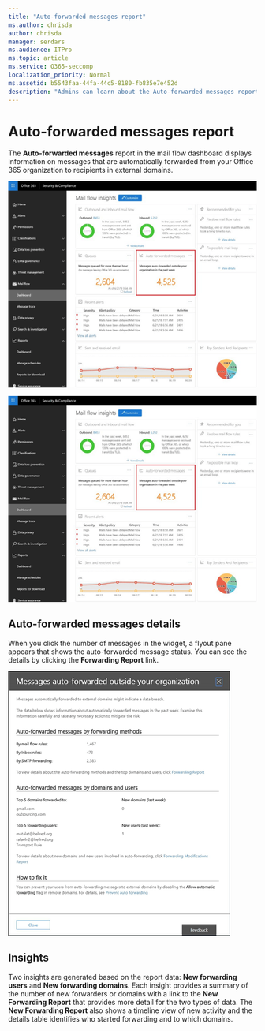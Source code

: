 ```yaml
---
title: "Auto-forwarded messages report"
ms.author: chrisda
author: chrisda
manager: serdars
ms.audience: ITPro
ms.topic: article
ms.service: O365-seccomp
localization_priority: Normal
ms.assetid: b5543faa-44fa-44c5-8180-fb835e7e452d
description: "Admins can learn about the Auto-forwarded messages report in the mail flow dashboard in the Office 365 Security & Compliance Center."
---
```


# Auto-forwarded messages report

The **Auto-forwarded messages** report in the mail flow dashboard displays information on messages that are automatically forwarded from your Office 365 organization to recipients in external domains.

![x](media/8bc2600b-71c3-4b37-b4d0-9435fe0cfc8d.png)

![The Auto-forwarded messages report in the mail flow dashboard in the Office 365 Security & Compliance Center](media/8bc2600b-71c3-4b37-b4d0-9435fe0cfc8d.png)

## Auto-forwarded messages details

When you click the number of messages in the widget, a flyout pane appears that shows the auto-forwarded message status. You can see the details by clicking the **Forwarding Report** link.

![The Details flyout for the Auto-forwarded messages report in the Office 365 Security & Compliance Center](media/87d0fb1e-d2ef-4901-b17c-ec32d23a539e.png)

## Insights

Two insights are generated based on the report data: **New forwarding users** and **New forwarding domains**. Each insight provides a summary of the number of new forwarders or domains with a link to the **New Forwarding Report** that provides more detail for the two types of data. The **New Forwarding Report** also shows a timeline view of new activity and the details table identifies who started forwarding and to which domains.

